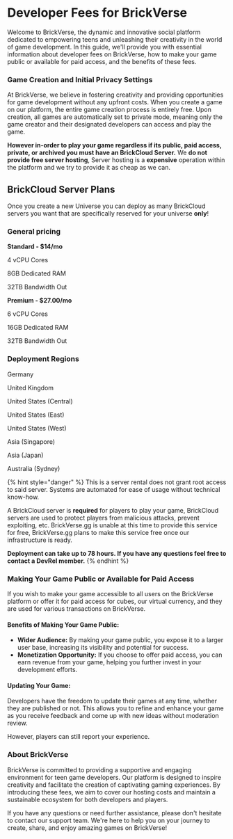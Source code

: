 # Developer Fees for BrickVerse

Welcome to BrickVerse, the dynamic and innovative social platform dedicated to empowering teens and unleashing their creativity in the world of game development. In this guide, we'll provide you with essential information about developer fees on BrickVerse, how to make your game public or available for paid access, and the benefits of these fees.

### Game Creation and Initial Privacy Settings

At BrickVerse, we believe in fostering creativity and providing opportunities for game development without any upfront costs. When you create a game on our platform, the entire game creation process is entirely free. Upon creation, all games are automatically set to private mode, meaning only the game creator and their designated developers can access and play the game.

**However in-order to play your game regardless if its public, paid access, private, or archived you must have an BrickCloud Server.** We **do not provide free server hosting**, Server hosting is a **expensive** operation within the platform and we try to provide it as cheap as we can.

## BrickCloud Server Plans

Once you create a new Universe you can deploy as many BrickCloud servers you want that are specifically reserved for your universe **only**!

### General pricing

**Standard - $14/mo**

4 vCPU Cores

8GB Dedicated RAM

32TB Bandwidth Out

**Premium - $27.00/mo**

6 vCPU Cores

16GB Dedicated RAM

32TB Bandwidth Out

### Deployment Regions

Germany

United Kingdom

United States (Central)

United States (East)

United States (West)

Asia (Singapore)

Asia (Japan)

Australia (Sydney)

{% hint style="danger" %}
This is a server rental does not grant root access to said server. Systems are automated for ease of usage without technical know-how.



A BrickCloud server is **required** for players to play your game, BrickCloud servers are used to protect players from malicious attacks, prevent exploiting, etc. BrickVerse.gg is unable at this time to provide this service for free, BrickVerse.gg plans to make this service free once our infrastructure is ready.



**Deployment can take up to 78 hours. If you have any questions feel free to contact a DevRel member.**
{% endhint %}

### Making Your Game Public or Available for Paid Access

If you wish to make your game accessible to all users on the BrickVerse platform or offer it for paid access for cubes, our virtual currency, and they are used for various transactions on BrickVerse.

#### Benefits of Making Your Game Public:

* **Wider Audience:** By making your game public, you expose it to a larger user base, increasing its visibility and potential for success.
* **Monetization Opportunity:** If you choose to offer paid access, you can earn revenue from your game, helping you further invest in your development efforts.

#### Updating Your Game:

Developers have the freedom to update their games at any time, whether they are published or not. This allows you to refine and enhance your game as you receive feedback and come up with new ideas without moderation review.

However, players can still report your experience.

### About BrickVerse

BrickVerse is committed to providing a supportive and engaging environment for teen game developers. Our platform is designed to inspire creativity and facilitate the creation of captivating gaming experiences. By introducing these fees, we aim to cover our hosting costs and maintain a sustainable ecosystem for both developers and players.

If you have any questions or need further assistance, please don't hesitate to contact our support team. We're here to help you on your journey to create, share, and enjoy amazing games on BrickVerse!
